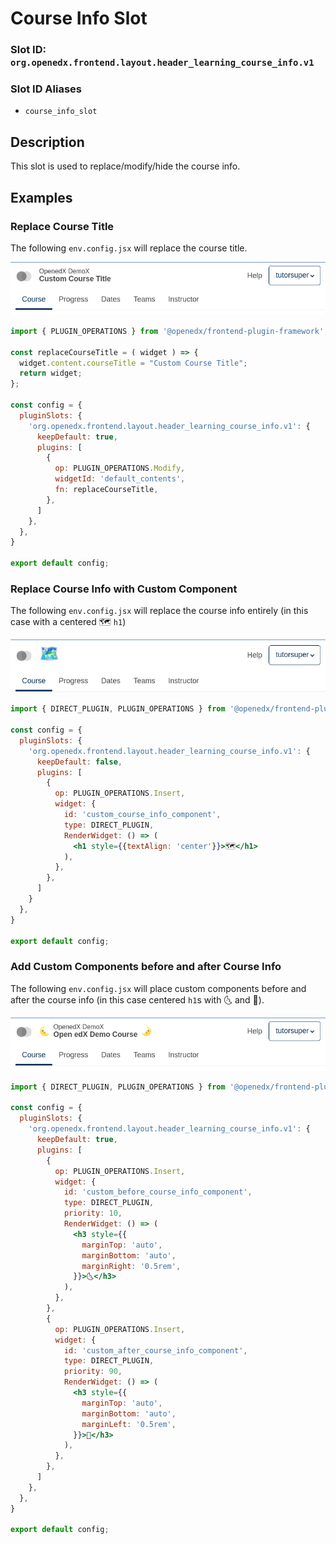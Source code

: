 # Course Info Slot

### Slot ID: `org.openedx.frontend.layout.header_learning_course_info.v1`

### Slot ID Aliases
* `course_info_slot`

## Description

This slot is used to replace/modify/hide the course info.

## Examples

### Replace Course Title

The following `env.config.jsx` will replace the course title.

![Screenshot of replaced course title](./images/replace_course_title.png)

```jsx
import { PLUGIN_OPERATIONS } from '@openedx/frontend-plugin-framework';

const replaceCourseTitle = ( widget ) => {
  widget.content.courseTitle = "Custom Course Title";
  return widget;
};

const config = {
  pluginSlots: {
    'org.openedx.frontend.layout.header_learning_course_info.v1': {
      keepDefault: true,
      plugins: [
        {
          op: PLUGIN_OPERATIONS.Modify,
          widgetId: 'default_contents',
          fn: replaceCourseTitle,
        },
      ]
    },
  },
}

export default config;
```

### Replace Course Info with Custom Component

The following `env.config.jsx` will replace the course info entirely (in this case with a centered 🗺️ `h1`)

![Screenshot of replaced course info with custom component](./images/replace_course_info_with_custom_component.png)

```jsx
import { DIRECT_PLUGIN, PLUGIN_OPERATIONS } from '@openedx/frontend-plugin-framework';

const config = {
  pluginSlots: {
    'org.openedx.frontend.layout.header_learning_course_info.v1': {
      keepDefault: false,
      plugins: [
        {
          op: PLUGIN_OPERATIONS.Insert,
          widget: {
            id: 'custom_course_info_component',
            type: DIRECT_PLUGIN,
            RenderWidget: () => (
              <h1 style={{textAlign: 'center'}}>🗺️</h1>
            ),
          },
        },
      ]
    }
  },
}

export default config;
```

### Add Custom Components before and after Course Info

The following `env.config.jsx` will place custom components before and after the course info  (in this case centered `h1`s with 🌜 and 🌛).

![Screenshot of added custom components before and after course info](./images/add_custom_components_before_and_after_course_info.png)

```jsx
import { DIRECT_PLUGIN, PLUGIN_OPERATIONS } from '@openedx/frontend-plugin-framework';

const config = {
  pluginSlots: {
    'org.openedx.frontend.layout.header_learning_course_info.v1': {
      keepDefault: true,
      plugins: [
        {
          op: PLUGIN_OPERATIONS.Insert,
          widget: {
            id: 'custom_before_course_info_component',
            type: DIRECT_PLUGIN,
            priority: 10,
            RenderWidget: () => (
              <h3 style={{
                marginTop: 'auto',
                marginBottom: 'auto',
                marginRight: '0.5rem',
              }}>🌜</h3>
            ),
          },
        },
        {
          op: PLUGIN_OPERATIONS.Insert,
          widget: {
            id: 'custom_after_course_info_component',
            type: DIRECT_PLUGIN,
            priority: 90,
            RenderWidget: () => (
              <h3 style={{
                marginTop: 'auto',
                marginBottom: 'auto',
                marginLeft: '0.5rem',
              }}>🌛</h3>
            ),
          },
        },
      ]
    },
  },
}

export default config;
```
